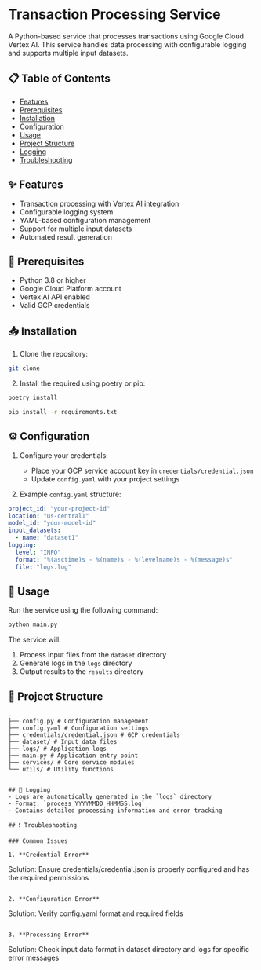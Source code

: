 # Transaction Processing Service

A Python-based service that processes transactions using Google Cloud Vertex AI. This service handles data processing with configurable logging and supports multiple input datasets.

## 📋 Table of Contents
- [Features](#features)
- [Prerequisites](#prerequisites)
- [Installation](#installation)
- [Configuration](#configuration)
- [Usage](#usage)
- [Project Structure](#project-structure)
- [Logging](#logging)
- [Troubleshooting](#troubleshooting)

## ✨ Features
- Transaction processing with Vertex AI integration
- Configurable logging system
- YAML-based configuration management
- Support for multiple input datasets
- Automated result generation

## 🔧 Prerequisites
- Python 3.8 or higher
- Google Cloud Platform account
- Vertex AI API enabled
- Valid GCP credentials

## 📥 Installation

1. Clone the repository:
```bash
git clone
```

2. Install the required using poetry or pip:
```bash
poetry install
```
```bash
pip install -r requirements.txt
```

## ⚙️ Configuration

1. Configure your credentials:
   - Place your GCP service account key in `credentials/credential.json`
   - Update `config.yaml` with your project settings

2. Example `config.yaml` structure:
```yaml
project_id: "your-project-id"
location: "us-central1"
model_id: "your-model-id"
input_datasets:
  - name: "dataset1"
logging:
  level: "INFO"
  format: "%(asctime)s - %(name)s - %(levelname)s - %(message)s"
  file: "logs.log"
```

## 🚀 Usage
Run the service using the following command:
```bash
python main.py
```
The service will:
1. Process input files from the `dataset` directory
2. Generate logs in the `logs` directory
3. Output results to the `results` directory

## 📂 Project Structure
```
.
├── config.py # Configuration management
├── config.yaml # Configuration settings
├── credentials/credential.json # GCP credentials
├── dataset/ # Input data files
├── logs/ # Application logs
├── main.py # Application entry point
├── services/ # Core service modules
└── utils/ # Utility functions


## 📝 Logging
- Logs are automatically generated in the `logs` directory
- Format: `process_YYYYMMDD_HHMMSS.log`
- Contains detailed processing information and error tracking

## ❗ Troubleshooting

### Common Issues

1. **Credential Error**
   ```
   Solution: Ensure credentials/credential.json is properly configured and has the required permissions
   ```

2. **Configuration Error**
   ```
   Solution: Verify config.yaml format and required fields
   ```

3. **Processing Error**
   ```
   Solution: Check input data format in dataset directory and logs for specific error messages
   ```
